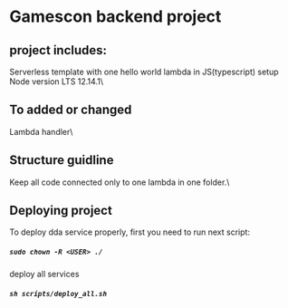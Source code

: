 # Gamescon backend project

## project includes:
  Serverless template with one hello world lambda in JS(typescript) setup\
  Node version LTS 12.14.1\

## To added or changed
  Lambda handler\

## Structure guidline
Keep all code connected only to one lambda in one folder.\

## Deploying project
To deploy dda service properly, first you need to run next script:
##### `sudo chown -R <USER> ./`
deploy all services
##### `sh scripts/deploy_all.sh`




